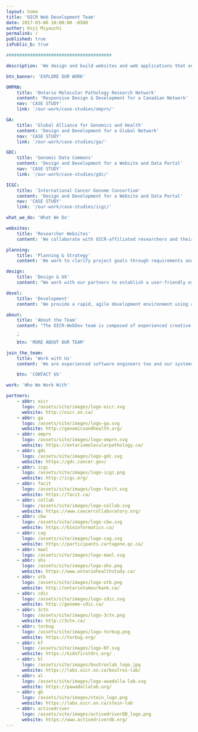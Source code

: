 ```yaml
---
layout: home
title: 'OICR Web Development Team'
date: 2017-03-06 10:00:00 -0500
author: Koji Miyauchi
permalink: /
published: true
isPublic_b: true

########################################

description: 'We design and build websites and web applications that enable OICR to present leading-edge cancer research that engages a global community for collaboration.'

btn_banner: 'EXPLORE OUR WORK'

OMPRN:
    title: 'Ontario Molecular Pathology Research Network'
    content: 'Responsive Design & Development for a Canadian Network'
    nav: 'CASE STUDY'
    link: '/our-work/case-studies/omprn/'

GA:
    title: 'Global Alliance for Genomics and Health'
    content: 'Design and Development for a Global Network'
    nav: 'CASE STUDY'
    link: '/our-work/case-studies/ga/'

GDC:
    title: 'Genomic Data Commons'
    content: 'Design and Development for a Website and Data Portal'
    nav: 'CASE STUDY'
    link: '/our-work/case-studies/gdc/'

ICGC:
    title: 'International Cancer Genome Consortium'
    content: 'Design and Development for a Website and Data Portal'
    nav: 'CASE STUDY'
    link: '/our-work/case-studies/icgc/'

what_we_do: 'What We Do'

websites:
    title: 'Researcher Websites'
    content: 'We collaborate with OICR-affiliated researchers and their programs, to create solutions to enable teams to succeed online, and keep their focus on their science.'

planning:
    title: 'Planning & Strategy'
    content: 'We work to clarify project goals through requirements analysis and meet those goals while minimizing financial and timeline risk for the program.'

design:
    title: 'Design & UX'
    content: "We work with our partners to establish a user-friendly experience and engaging look and feel that resonates with the website's primary users."

devel:
    title: 'Development'
    content: 'We provide a rapid, agile development environment using a modern web technology stack, ensuring applications meet design and device specifications.'

about:
    title: 'About the Team'
    content: "The OICR-WebDev team is composed of experienced creative and technical members, and we work on the Ontario Institute for Cancer Research's international, national and provincial research websites. These websites support and communicate OICR's research services and deliver the programs' ambitious objectives, and provide an extensive array of user-friendly, informative and operational uses.
    .   
    "
    btn: 'MORE ABOUT OUR TEAM'

join_the_team:
    title: 'Work with Us'
    content: 'We are experienced software engineers too and our systems have been tested for organizational compliance (security, privacy, accessibility), but also proven to be extraordinarily long-term sustainable systems, running with less resources and costly maintenance costs / heavy vendor-support.  Please consider contacting us to learn more, or sending us an RFP for your next project.'

    btn: 'CONTACT US'

work: 'Who We Work With'

partners:
    - abbr: oicr
      logo: /assets/site/images/logo-oicr.svg
      website: http://oicr.on.ca/
    - abbr: ga
      logo: /assets/site/images/logo-ga.svg
      website: http://genomicsandhealth.org/
    - abbr: omprn
      logo: /assets/site/images/logo-omprn.svg
      website: https://ontariomolecularpathology.ca/
    - abbr: gdc
      logo: /assets/site/images/logo-gdc.svg
      website: https://gdc.cancer.gov/
    - abbr: icgc
      logo: /assets/site/images/logo-icgc.png
      website: http://icgc.org/
    - abbr: facit
      logo: /assets/site/images/logo-facit.svg
      website: https://facit.ca/
    - abbr: collab
      logo: /assets/site/images/logo-collab.svg
      website: https://www.cancercollaboratory.org/
    - abbr: cbw
      logo: /assets/site/images/logo-cbw.svg
      website: https://bioinformatics.ca/
    - abbr: cag
      logo: /assets/site/images/logo-cag.svg
      website: https://participants.cartagene.qc.ca/
    - abbr: mael
      logo: /assets/site/images/logo-mael.svg
    - abbr: ohs
      logo: /assets/site/images/logo-ohs.png
      website: https://www.ontariohealthstudy.ca/
    - abbr: otb
      logo: /assets/site/images/logo-otb.png
      website: http://ontariotumourbank.ca/
    - abbr: cdic
      logo: /assets/site/images/logo-cdic.svg
      website: http://genome-cdic.ca/
    - abbr: 3ctn
      logo: /assets/site/images/logo-3ctn.png
      website: http://3ctn.ca/
    - abbr: torbug
      logo: /assets/site/images/logo-torbug.png
      website: https://torbug.org/
    - abbr: kf
      logo: /assets/site/images/logo-KF.svg
      website: https://kidsfirstdrc.org/
    - abbr: bl
      logo: /assets/site/images/boutroslab_logo.jpg
      website: https://labs.oicr.on.ca/boutros-lab/
    - abbr: al
      logo: /assets/site/images/logo-awadalla-lab.svg
      website: https://pawadallalab.org/
    - abbr: gb
      logo: /assets/site/images/stein_logo.png
      website: https://labs.oicr.on.ca/stein-lab
    - abbr: activedriver
      logo: /assets/site/images/activedriverDB_logo.png
      website: https://www.activedriverdb.org/
---
```

